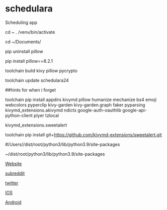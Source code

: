 # schedulara
Scheduling app


cd ~
. /venv/bin/activate

cd ~/Documents/

pip uninstall pillow

pip install pillow==8.2.1

toolchain build kivy pillow pycrypto

toolchain update schedulara24

##hints for when i forget

toolchain pip install appdirs kivymd pillow humanize mechanize bs4 emoji webcolors pyperclip kivy-garden kivy-garden.graph faker pyparsing kivymd_extensions.akivymd ndicts google-auth-oauthlib google-api-python-client plyer tzlocal

kivymd_extensions.sweetalert

toolchain pip install git+https://github.com/kivymd-extensions/sweetalert.git

#/Users/<name>/dist/root/python3/lib/python3.9/site-packages

~/dist/root/python3/lib/python3.9/site-packages



[Website](https://kevinwulff.com/schedulara)

[subreddit](https://reddit.com/r/schedulara)

[twitter](https://twitter.com/schedulara_app)

[IOS](https://twitter.com/schedulara_app)

[Android](https://kevinwulff.com/schedulara.aab)
